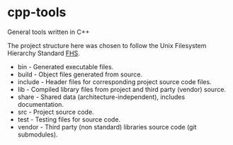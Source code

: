 # cpp-tools
General tools written in C++

The project structure here was chosen to follow the Unix Filesystem Hierarchy
Standard [FHS](https://refspecs.linuxfoundation.org/FHS_3.0/fhs/index.html).

- bin - Generated executable files.
- build - Object files generated from source.
- include - Header files for corresponding project source code files.
- lib - Compiled library files from project and third party (vendor) source.
- share - Shared data (architecture-independent), includes documentation.
- src - Project source code.
- test - Testing files for source code.
- vendor - Third party (non standard) libraries source code (git submodules).

